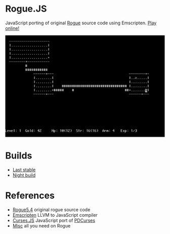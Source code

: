 Rogue.JS
========

JavaScript porting of original [Rogue](https://en.wikipedia.org/wiki/Rogue_(video_game)) source code using Emscripten. [Play online!](http://mad4j.github.io/rogue.js/rogue.html)

![Rogue](in-game.png)

# Builds
* [Last stable](https://github.com/mad4j/rogue.js/tree/gh-pages/)
* [Night build](https://github.com/mad4j/rogue.js/tree/master/dist)

# References
* [Rogue5.4](http://rogue.rogueforge.net/rogue-5-4/) original rogue source code
* [Emscripten](https://github.com/kripken/emscripten/wiki) LLVM to JavaScript compiler
* [Curses.JS](https://github.com/mad4j/curses.js) JavaScript port of [PDCurses](https://github.com/wmcbrine/PDCurses) 
* [Misc](http://coredumpcentral.org/) all you need on Rogue
